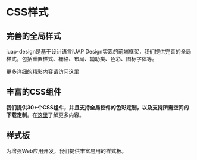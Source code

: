 # CSS样式

## 完善的全局样式

iuap-design是基于设计语言iUAP Design实现的前端框架，我们提供完善的全局样式，包括重置样式、栅格、布局、辅助类、色彩、图标字体等。

更多详细的精彩内容请访问[这里](http://design.yyuap.com/dist/pages/getting-started/index.html)

## 丰富的CSS组件

**我们提供30+个CSS组件，并且支持全局控件的色彩定制，以及支持所需空间的下载定制**。在[这里](http://design.yyuap.com/dist/pages/components/button.html)了解更多内容。

## 样式板

为增强Web应用开发，我们提供丰富易用的样式板。
